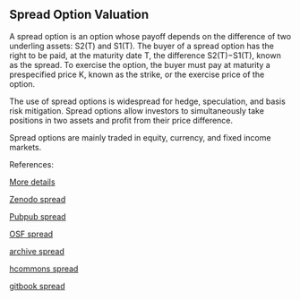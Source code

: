 ## Spread Option Valuation
   
A spread option is an option whose payoff depends on the difference of two underling assets: S2(T) and S1(T). The buyer of a spread option has the right to 
be paid, at the maturity date T, the difference S2(T)−S1(T), known as the spread. To exercise the option, the buyer must pay at maturity a prespecified price K, known as the strike, or the exercise price of the option.

The use of spread options is widespread for hedge, speculation, and basis risk mitigation. Spread options allow investors to simultaneously take positions in two assets and profit from their price 
difference.

Spread options are mainly traded in equity, currency, and fixed income markets. 
 


References:
   
[More details](./EqSpread-16.pdf)   
 
   
[Zenodo spread](https://zenodo.org/record/5759678/files/Zenodo-EqSpread.pdf)
   
[Pubpub spread](https://david.pubpub.org/pub/rx3k9ndm/release/1)
   
[OSF spread](https://osf.io/4kcrh/download)

[archive spread](https://ia803404.us.archive.org/12/items/eq-spread-16/EqSpread-archive.pdf)  

[hcommons spread](https://hcommons.org/deposits/download/hc:38508/CONTENT/eqspread-16.pdf)

[gitbook spread](https://deripricing.gitbook.io/spread-option-pricing/)